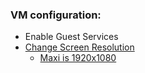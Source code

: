 ### VM configuration:
* Enable Guest Services
* [Change Screen Resolution](https://metinsaylan.com/8991/how-to-change-screen-resolution-on-ubuntu-18-04-in-hyper-v/)
    * [Maxi is 1920x1080](https://superuser.com/questions/518484/how-can-i-increase-the-hyper-v-display-resolution)
<!--stackedit_data:
eyJoaXN0b3J5IjpbNTQ3MzQ2MjUwLDY4NjYwMjc5NSw3MzA5OT
gxMTZdfQ==
-->